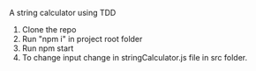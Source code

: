 A string calculator using TDD

1. Clone the repo
2. Run "npm i" in project root folder
3. Run npm start
4. To change input change in stringCalculator.js file in src folder.
